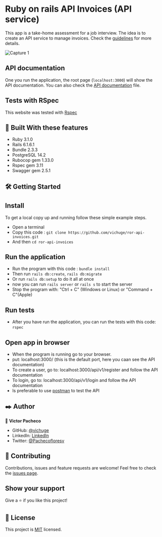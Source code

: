 # Ruby on rails API Invoices (API service)

This app is a take-home assessment for a job interview. The idea is to create an API service to manage invoices. Check the [guidelines](GUIDELINES.md) for more details.

![Capture 1](./images/screenshoot1.png)

## API documentation

One you run the application, the root page (`localhost:3000`) will show the API documentation. You can also check the [API documentation](./swagger/v1/swagger.yaml) file.

## Tests with RSpec

This website was tested with [Rspec](https://en.wikipedia.org/wiki/RSpec)

## 🔧 Built With these features
- Ruby 3.1.0
- Rails 6.1.6.1
- Bundle 2.3.3
- PostgreSQL 14.2
- Rubocop gem 1.33.0
- Rspec gem 3.11
- Swagger gem 2.5.1

## 🛠 Getting Started
## Install

To get a local copy up and running follow these simple example steps.
- Open a terminal
- Copy this code : ```git clone https://github.com/vichuge/ror-api-invoices.git```
- And then ```cd ror-api-invoices```
## Run the application

- Run the program with this code : ```bundle install```
- Then run ```rails db:create```, ```rails db:migrate```
- Or run ```rails db:setup``` to do it all at once
- now you can run ```rails server``` or ```rails s``` to start the server
- Stop the program with: "Ctrl + C" (Windows or Linux) or "Command + C"(Apple)
## Run tests

- After you have run the application, you can run the tests with this code: ```rspec```

## Open app in browser

- When the program is running go to your browser.
- put: localhost:3000/ (this is the default port, here you caan see the API documentation)
- To create a user, go to: localhost:3000/api/v1/register and follow the API documentation
- To login, go to: localhost:3000/api/v1/login and follow the API documentation
- Is preferable to use [postman](https://www.postman.com/) to test the API

## ✒️ Author
👤 **Victor Pacheco**
- GitHub: [@vichuge](https://github.com/vichuge)
- LinkedIn: [LinkedIn](https://www.linkedin.com/in/victor-pacheco-7946aab2/)
- Twitter: [@Pachecofloresv](https://twitter.com/Pachecofloresv)
## 🤝 Contributing
Contributions, issues and feature requests are welcome!
Feel free to check the [issues page](https://github.com/vichuge/backend-track-app/issues).
## Show your support
Give a ⭐️ if you like this project!
## 📝 License
This project is [MIT](./LICENSE) licensed.
